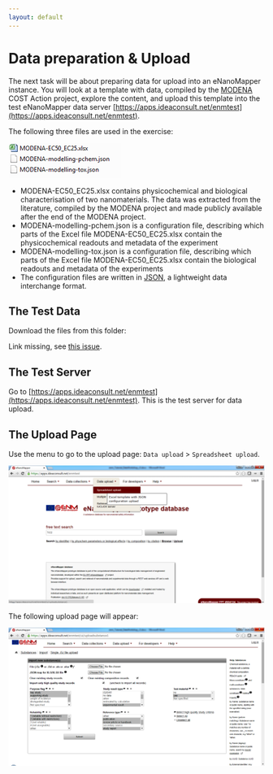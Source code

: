 ```yaml
---
layout: default
---
```


# Data preparation & Upload

The next task will be about preparing data for upload into an eNanoMapper instance.  You will look at a template with data, compiled by the [MODENA](http://www.cost.eu/COST_Actions/mpns/TD1204) COST Action project, explore the content, and upload this template into the test eNanoMapper data server [https://apps.ideaconsult.net/enmtest](https://apps.ideaconsult.net/enmtest).

The following three  files are used in the exercise: 

![Three MODENA data sets.](media/image18.png)

* MODENA-EC50_EC25.xlsx contains physicochemical and biological characterisation of two nanomaterials. The data was extracted from the literature, compiled by the MODENA project and made publicly available after the end of the MODENA project.
* MODENA-modelling-pchem.json is a configuration file, describing which parts of the Excel file MODENA-EC50_EC25.xlsx contain the physicochemical readouts and metadata of the experiment
* MODENA-modelling-tox.json is a configuration file, describing which parts of the Excel file MODENA-EC50_EC25.xlsx contain the biological readouts and metadata of the experiments
* The configuration files are written in [JSON](http://www.json.org/), a lightweight data interchange format.

## The Test Data

Download the files from this folder:

Link missing, see [this issue](https://github.com/enanomapper/tutorials/issues/15).

## The Test Server

Go to [https://apps.ideaconsult.net/enmtest](https://apps.ideaconsult.net/enmtest). This is the test server for data upload. 

## The Upload Page

Use the menu to go to the upload page: `Data upload` > `Spreadsheet upload`.

![Screenshot of navigating the menu](media/image19.png)

The following upload page will appear:

![The actual upload page](media/image20.png)


